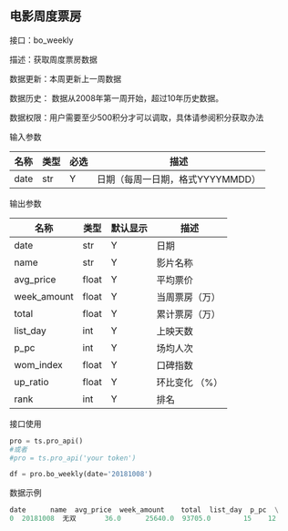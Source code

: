 ## 电影周度票房

接口：bo_weekly

描述：获取周度票房数据

数据更新：本周更新上一周数据

数据历史： 数据从2008年第一周开始，超过10年历史数据。

数据权限：用户需要至少500积分才可以调取，具体请参阅积分获取办法 

输入参数

| 名称 | 类型 | 必选 | 描述 |
| --- | --- | --- | --- |
| date | str | Y | 日期（每周一日期，格式YYYYMMDD） |

输出参数

| 名称 | 类型 | 默认显示 | 描述 |
| --- | --- | --- | --- |
| date | str | Y | 日期 |
| name | str | Y | 影片名称 |
| avg_price | float | Y | 平均票价 |
| week_amount | float | Y | 当周票房（万） |
| total | float | Y | 累计票房（万） |
| list_day | int | Y | 上映天数 |
| p_pc | int | Y | 场均人次 |
| wom_index | float | Y | 口碑指数 |
| up_ratio | float | Y | 环比变化 （%） |
| rank | int | Y | 排名 |

接口使用

```python
pro = ts.pro_api()
#或者
#pro = ts.pro_api('your token')

df = pro.bo_weekly(date='20181008')
```

数据示例

```python
date      name  avg_price  week_amount    total  list_day  p_pc  \
0  20181008  无双       36.0      25640.0  93705.0        15    12   
```